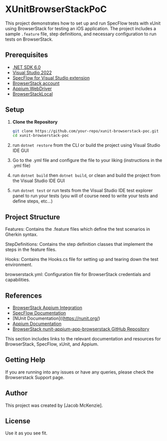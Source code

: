 # XUnitBrowserStackPoC

This project demonstrates how to set up and run SpecFlow tests with xUnit using BrowserStack for testing an iOS application. The project includes a sample `.feature` file, step definitions, and necessary configuration to run tests on BrowserStack.


## Prerequisites

- [.NET SDK 6.0](https://dotnet.microsoft.com/download/dotnet/6.0)
- [Visual Studio 2022](https://visualstudio.microsoft.com/vs/)
- [SpecFlow for Visual Studio extension](https://marketplace.visualstudio.com/items?itemName=TechTalkSpecFlowTeam.SpecFlowforVisualStudio)
- [BrowserStack account](https://www.browserstack.com/users/sign_up)
- [Appium.WebDriver](https://www.nuget.org/packages/Appium.WebDriver/)
- [BrowserStackLocal](https://www.nuget.org/packages/BrowserStackLocal/)


## Setup

1. **Clone the Repository**

   ```zsh
   git clone https://github.com/your-repo/xunit-browserstack-poc.git
   cd xunit-browserstack-poc
   ```

2. run `dotnet restore` from the CLI or build the project using Visual Studio IDE GUI

3. Go to the .yml file and configure the file to your liking (instructions in the .yml file) 

4. run `dotnet build` then `dotnet build`, or clean and build the project from the Visual Studio IDE GUI

5. run `dotnet test` or run tests from the Visual Studio IDE test explorer panel to run your tests (you will of course need to write your tests and define steps, etc...) 


## Project Structure
Features: Contains the .feature files which define the test scenarios in Gherkin syntax.

StepDefinitions: Contains the step definition classes that implement the steps in the feature files.

Hooks: Contains the Hooks.cs file for setting up and tearing down the test environment.

browserstack.yml: Configuration file for BrowserStack credentials and capabilities.


## References

- [BrowserStack Appium Integration](https://www.browserstack.com/docs/app-automate/appium/getting-started)
- [SpecFlow Documentation](https://specflow.org/documentation/)
- [NUnit Documentation]((https://nunit.org/)
- [Appium Documentation](https://appium.io/docs/en/latest/quickstart/test-dotnet/)
- [BrowserStack nunit-appium-app-browserstack GitHub Repository](https://github.com/browserstack/nunit-appium-app-browserstack)

This section includes links to the relevant documentation and resources for BrowserStack, SpecFlow, xUnit, and Appium.

## Getting Help
If you are running into any issues or have any queries, please check the Browserstack Support page.

## Author
This project was created by [Jacob McKenzie].

## License

Use it as you see fit.



